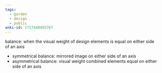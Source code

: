 ```yaml
---
tags:
  - garden
  - design
  - public
anki-id: 1717448455767
---
```

balance: when the visual weight of design elements is equal on either side of an axis
- symmetrical balance: mirrored image on either side of an axis
- asymmetrical balance: visual weight combined elements equal on either side of an axis

